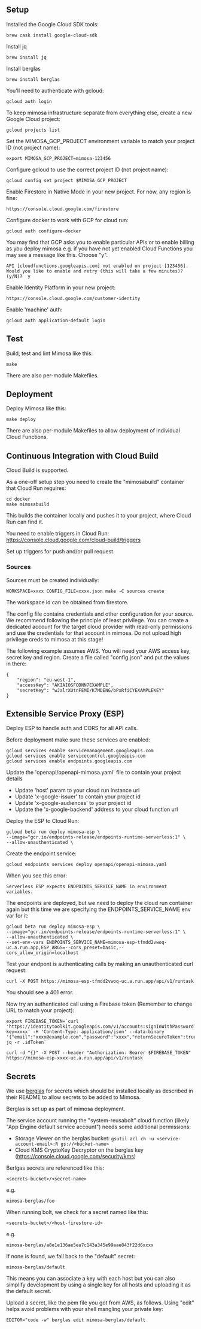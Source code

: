 ## Setup

Installed the Google Cloud SDK tools:

    brew cask install google-cloud-sdk

Install jq

    brew install jq

Install berglas

    brew install berglas

You'll need to authenticate with gcloud:

    gcloud auth login

To keep mimosa infrastructure separate from everything else, create a new Google Cloud project:

    gcloud projects list

Set the MIMOSA_GCP_PROJECT environment variable to match your project ID (not project name):

    export MIMOSA_GCP_PROJECT=mimosa-123456

Configure gcloud to use the correct project ID (not project name):

    gcloud config set project $MIMOSA_GCP_PROJECT

Enable Firestore in Native Mode in your new project. For now, any region is fine:

    https://console.cloud.google.com/firestore

Configure docker to work with GCP for cloud run:

    gcloud auth configure-docker

You may find that GCP asks you to enable particular APIs or to enable billing as you deploy mimosa e.g. if you have not yet enabled Cloud Functions you may see a message like this. Choose "y".

    API [cloudfunctions.googleapis.com] not enabled on project [123456]. Would you like to enable and retry (this will take a few minutes)? (y/N)?  y

Enable Identity Platform in your new project:

    https://console.cloud.google.com/customer-identity

Enable 'machine' auth:

    gcloud auth application-default login

## Test

Build, test and lint Mimosa like this:

    make

There are also per-module Makefiles.

## Deployment

Deploy Mimosa like this:

    make deploy

There are also per-module Makefiles to allow deployment of individual Cloud Functions.

## Continuous Integration with Cloud Build

Cloud Build is supported.

As a one-off setup step you need to create the "mimosabuild" container that Cloud Run requires:

    cd docker
    make mimosabuild

This builds the container locally and pushes it to your project, where Cloud Run can find it.

You need to enable triggers in Cloud Run: https://console.cloud.google.com/cloud-build/triggers

Set up triggers for push and/or pull request.

### Sources

Sources must be created individually:

    WORKSPACE=xxxx CONFIG_FILE=xxxx.json make -C sources create

The workspace id can be obtained from firestore.

The config file contains credentials and other configuration for your source. We recommend following the principle of least privilege. You can create a dedicated account for the target cloud provider with read-only permissions and use the credentials for that account in mimosa. Do not upload high privilege creds to mimosa at this stage!

The following example assumes AWS. You will need your AWS access key, secret key and region. Create a file called "config.json" and put the values in there:

```
{
    "region": "eu-west-1",
    "accessKey": "AKIAIOSFODNN7EXAMPLE",
    "secretKey": "wJalrXUtnFEMI/K7MDENG/bPxRfiCYEXAMPLEKEY"
}
```

## Extensible Service Proxy (ESP)

Deploy ESP to handle auth and CORS for all API calls.

Before deployment make sure these services are enabled:

    gcloud services enable servicemanagement.googleapis.com
    gcloud services enable servicecontrol.googleapis.com
    gcloud services enable endpoints.googleapis.com

Update the 'openapi/openapi-mimosa.yaml' file to contain your project details

* Update 'host' param to your cloud run instance url
* Update 'x-google-issuer' to contain your project id
* Update 'x-google-audiences' to your project id
* Update the 'x-google-backend' address to your cloud function url

Deploy the ESP to Cloud Run:

    gcloud beta run deploy mimosa-esp \
    --image="gcr.io/endpoints-release/endpoints-runtime-serverless:1" \
    --allow-unauthenticated \

Create the endpoint service:

    gcloud endpoints services deploy openapi/openapi-mimosa.yaml

When you see this error:

    Serverless ESP expects ENDPOINTS_SERVICE_NAME in environment variables.

The endpoints are deployed, but we need to deploy the cloud run container again but this time we are specifying the ENDPOINTS_SERVICE_NAME env var for it:

    gcloud beta run deploy mimosa-esp \
    --image="gcr.io/endpoints-release/endpoints-runtime-serverless:1" \
    --allow-unauthenticated \
    --set-env-vars ENDPOINTS_SERVICE_NAME=mimosa-esp-tfmdd2vwoq-uc.a.run.app,ESP_ARGS=--cors_preset=basic,--cors_allow_origin=localhost

Test your endpont is authenticating calls by making an unauthenticated curl request:

    curl -X POST https://mimosa-esp-tfmdd2vwoq-uc.a.run.app/api/v1/runtask

You should see a 401 error.

Now try an authenticated call using a Firebase token (Remember to change URL to match your project):

    export FIREBASE_TOKEN=`curl 'https://identitytoolkit.googleapis.com/v1/accounts:signInWithPassword?key=xxxx' -H 'Content-Type: application/json' --data-binary '{"email":"xxxx@example.com","password":"xxxx","returnSecureToken":true}'| jq -r .idToken`

    curl -d "{}" -X POST --header "Authorization: Bearer $FIREBASE_TOKEN" https://mimosa-esp-xxxx-uc.a.run.app/api/v1/runtask

## Secrets

We use [berglas](https://github.com/GoogleCloudPlatform/berglas) for secrets which should be installed locally as described in their README to allow secrets to be added to Mimosa.

Berglas is set up as part of mimosa deployment.

The service account running the "system-reusabolt" cloud function (likely "App Engine default service account") needs some additional permissions:

* Storage Viewer on the berglas bucket: `gsutil acl ch -u <service-account-email>:R gs://<bucket-name>`
* Cloud KMS CryptoKey Decryptor on the berglas key (https://console.cloud.google.com/security/kms)

Berlgas secrets are referenced like this:

    <secrets-bucket>/<secret-name>

e.g.

    mimosa-berglas/foo

When running bolt, we check for a secret named like this:

    <secrets-bucket>/<host-firestore-id>

e.g.

    mimosa-berglas/a8e1e136ae5ea7c143a345e99aae843f22d6xxxx

If none is found, we fall back to the "default" secret:

    mimosa-berglas/default

This means you can associate a key with each host but you can also simplify development by using a single key for all hosts and uploading it as the default secret.

Upload a secret, like the pem file you got from AWS, as follows. Using "edit" helps avoid problems with your shell mangling your private key:

    EDITOR="code -w" berglas edit mimosa-berglas/default
